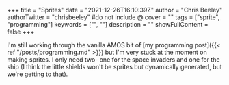 +++
title = "Sprites"
date = "2021-12-26T16:10:39Z"
author = "Chris Beeley"
authorTwitter = "chrisbeeley" #do not include @
cover = ""
tags = ["sprite", "programming"]
keywords = ["", ""]
description = ""
showFullContent = false
+++

I'm still working through the vanilla AMOS bit of [my programming post]({{< ref "/posts/programming.md" >}}) but I'm very stuck at the moment on making sprites. I only need two- one for the space invaders and one for the ship (I think the little shields won't be sprites but dynamically generated, but we're getting to that).

